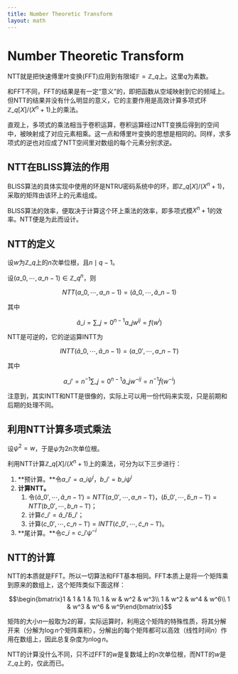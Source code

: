 ```yaml
---
title: Number Theoretic Transform
layout: math
---
```


# Number Theoretic Transform

NTT就是把快速傅里叶变换(FFT)应用到有限域$\mathbb{F}=\mathbb{Z}\_q$上。这里$q$为素数。 

和FFT不同，FFT的结果是有一定“意义”的，即把函数从空域映射到它的频域上。但NTT的结果并没有什么明显的意义，它的主要作用是高效计算多项式环$\mathbb{Z}\_q[X]/(X^n+1)$上的乘法。

直观上，多项式的乘法相当于卷积运算，卷积运算经过NTT变换后得到的空间中，被映射成了对应元素相乘。这一点和傅里叶变换的思想是相同的。同样，求多项式的逆也对应成了NTT空间里对数组的每个元素分别求逆。

## NTT在BLISS算法的作用

BLISS算法的具体实现中使用的环是NTRU密码系统中的环，即$\mathbb{Z}\_q[X]/(X^n+1)$，采取的矩阵由该环上的元素组成。

BLISS算法的效率，便取决于计算这个环上乘法的效率，即多项式模$X^n+1$的效率。NTT便是为此而设计。

## NTT的定义

设$w$为$\mathbb{Z}\_q$上的$n$次单位根，且$n\mid q-1$。

设$(a\_0,\cdots,a\_{n-1})\in\mathbb{Z}\_q^n$，则

$$NTT(a\_0,\cdots,a\_{n-1})=(\tilde{a}\_0,\cdots,\tilde{a}\_{n-1})$$

其中

$$\tilde{a}\_i = \sum\_{j=0}^{n-1} a\_j w^{ij} = f(w^i)$$

NTT是可逆的，它的逆运算INTT为

$$INTT(\tilde{a}\_0,\cdots,\tilde{a}\_{n-1}) = (a\_0',\cdots,a\_{n-1}')$$

其中

$$a\_i' = n^{-1} \sum\_{j=0}^{n-1} \tilde{a}\_j w^{-ij} = n^{-1}\tilde{f}(w^{-i})$$

注意到，其实INTT和NTT是很像的，实际上可以用一份代码来实现，只是前期和后期的处理不同。

## 利用NTT计算多项式乘法

设$\psi^2=w$，于是$\psi$为$2n$次单位根。

利用NTT计算$\mathbb{Z}\_q[X]/(X^n+1)$上的乘法，可分为以下三步进行：

1. **预计算。**令$a\_i'=a\_i\psi^i$，$b\_i'=b\_i\psi^i$
2. **计算NTT。**
    1. 令$(\tilde{a}\_0',\cdots,\tilde{a}\_{n-1}')=NTT(a\_0',\cdots,a\_{n-1}')$，$(\tilde{b}\_0',\cdots,\tilde{b}\_{n-1}')=NTT(b\_0',\cdots,b\_{n-1}')$；
    2. 计算$\tilde{c}\_i'=\tilde{a}\_i'\tilde{b}\_i'$；
    3. 计算$(c\_0',\cdots,c\_{n-1}')=INTT(\tilde{c}\_0',\cdots,\tilde{c}\_{n-1}')$。
3. **尾计算。**令$c\_i=c\_i'\psi^{-i}$

## NTT的计算

NTT的本质就是FFT。所以一切算法和FFT基本相同。FFT本质上是将一个矩阵乘到原来的数组上，这个矩阵类似下面这样：

$$\begin{bmatrix}1 & 1 & 1 & 1\\ 1 & w & w^2 & w^3\\ 1 & w^2 & w^4 & w^6\\ 1 & w^3 & w^6 & w^9\end{bmatrix}$$

矩阵的大小$n$一般取为2的幂，实际运算时，利用这个矩阵的特殊性质，将其分解开来（分解为$\log n$个矩阵乘积），分解出的每个矩阵都可以高效（线性时间$n$）作用在数组上，因此总复杂度为$n\log n$。

NTT的计算没什么不同，只不过FFT的$w$是复数域上的$n$次单位根，而NTT的$w$是$\mathbb{Z}\_q$上的，仅此而已。
